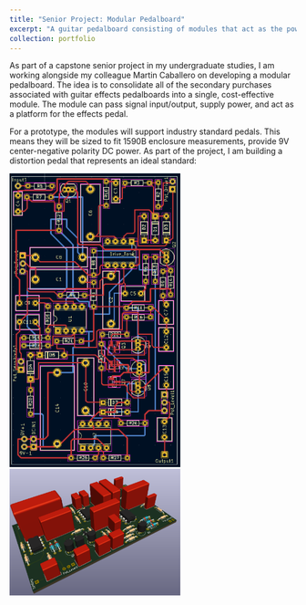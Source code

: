 ```yaml
---
title: "Senior Project: Modular Pedalboard"
excerpt: "A guitar pedalboard consisting of modules that act as the power supply, signal input, signal output, and pedalboard platform. <br/><img src='/images/PedalPCB3D.png'>"
collection: portfolio
---
```


As part of a capstone senior project in my undergraduate studies, I am working alongside my colleague Martin Caballero on developing a modular pedalboard. The idea is to consolidate all of the secondary purchases associated with guitar effects pedalboards into a single, cost-effective module. The module can pass signal input/output, supply power, and act as a platform for the effects pedal.

For a prototype, the modules will support industry standard pedals. This means they will be sized to fit 1590B enclosure measurements, provide 9V center-negative polarity DC power. As part of the project, I am building a distortion pedal that represents an ideal standard:


<img src="/images/PedalPCB.png" alt="My Photo" width="300" />
<img src="/images/PedalPCB3D.png" alt="My Photo" width="300" />
